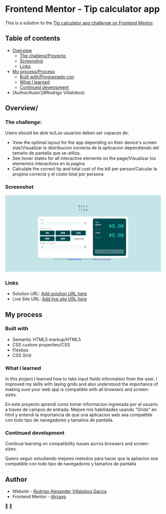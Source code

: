 # Frontend Mentor - Tip calculator app

This is a solution to the [Tip calculator app challenge on Frontend Mentor](https://www.frontendmentor.io/challenges/tip-calculator-app-ugJNGbJUX). 

## Table of contents

- [Overview](#overview)
  - [The challeng/Proyecto](#the-challenge)
  - [Screenshot](#screenshot)
  - [Links](#links)
- [My process/Proceso](#my-process)
  - [Built with/Programado con](#built-with)
  - [What I learned](#what-i-learned)
  - [Continued development](#continued-development)
- [Author/Autor](#Rodrigo Villalobos)


## Overview/

### The challenge:

Users should be able to/Los usuarios deben ser capaces de:

- View the optimal layout for the app depending on their device's screen size/Visualizar la distribucion correcta de la aplicacion dependiendo del tamaño de pantalla que se utiliza.
- See hover states for all interactive elements on the page/Visualizar los elementos interactivos en la pagina
- Calculate the correct tip and total cost of the bill per person/Calcular la propina correcta y el costo total por persona

### Screenshot

![](resources/screenshot.png)

### Links

- Solution URL: [Add solution URL here](https://github.com/Rravg/Tip-calculator-app)
- Live Site URL: [Add live site URL here](https://rravg.github.io/Tip-calculator-app/)

## My process

### Built with

- Semantic HTML5 markup/HTML5
- CSS custom properties/CSS
- Flexbox
- CSS Grid

### What I learned

In this project I learned how to take input fields information from the user.
I improved my skills with laying grids and also understood the importance of making sure your web app is compatible with all browsers and screen-sizes. 

En este proyecto aprendi como tomar informacion ingresada por el usuario a traves de campos de entrada. 
Mejore mis habilidades usando "Grids" en html y entendi la importancia de que una aplicacion web sea compatible con todo tipo de navegadores y tamaños de pantalla.

### Continued development

Continue learning on compatibility issues acrros browsers and screen-sizes.

Quiero seguir estudiando mejores metodos para hacer que la apliacion sea compatible con todo tipo de navegadores y tamaños de pantalla


## Author

- Website - [Rodrigo Alexander Villalobos Garcia]()
- Frontend Mentor - [@rravg](https://www.frontendmentor.io/profile/Rravg)

 🚀 🎉

